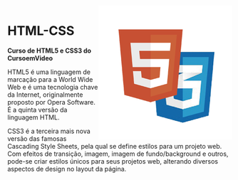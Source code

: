 <img src="kisspng-web-development-html5-video-css3-software-developm-frontend-web-development-5b1a5b0679f497.2735953915284538944995.png" align="right" width="300">

# HTML-CSS

<strong>Curso de HTML5 e CSS3 do CursoemVideo</strong>

HTML5 é uma linguagem de marcação para a World Wide Web e é uma tecnologia chave da Internet, originalmente proposto por Opera Software. É a quinta versão da linguagem HTML.

CSS3 é a terceira mais nova versão das famosas Cascading Style Sheets, pela qual se define estilos para um projeto web. Com efeitos de transição, imagem, imagem de fundo/background e outros, pode-se criar estilos únicos para seus projetos web, alterando diversos aspectos de design no layout da página. 